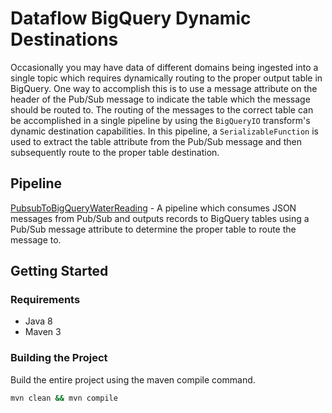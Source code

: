 # Dataflow BigQuery Dynamic Destinations

Occasionally you may have data of different domains being ingested into a single topic which 
requires dynamically routing to the proper output table in BigQuery. One way to accomplish this is 
to use a message attribute on the header of the Pub/Sub message to indicate the table which the 
message should be routed to. The routing of the messages to the correct table can be accomplished in 
a single pipeline by using the `BigQueryIO` transform's dynamic destination capabilities. In this 
pipeline, a `SerializableFunction` is used to extract the table attribute from the Pub/Sub message 
and then subsequently route to the proper table destination. 


## Pipeline

[PubsubToBigQueryWaterReading](src/main/java/com/google/cloud/pso/pipeline/PubsubToBigQueryWaterReading.java) -
A pipeline which consumes JSON messages from Pub/Sub and outputs records to BigQuery tables using a
Pub/Sub message attribute to determine the proper table to route the message to.

## Getting Started

### Requirements

* Java 8
* Maven 3

### Building the Project

Build the entire project using the maven compile command.
```sh
mvn clean && mvn compile
```
